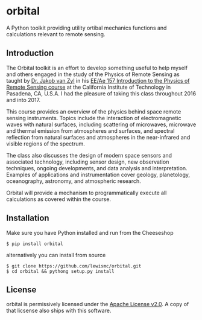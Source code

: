 # orbital
A Python toolkit providing utility ortibal mechanics functions and calculations relevant to remote sensing.

## Introduction
The Orbital toolkit is an effort to develop something useful to help myself and others engaged in the study of 
the Physics of Remote Sensing as taught by [Dr. Jakob van Zyl](http://www.jpl.nasa.gov/about/bio_zyl.php) 
in his [EE/Ae 157 Introduction to the Physics of Remote Sensing course](http://www.its.caltech.edu/~ee157/) 
at the California Institute of Technology in Pasadena, CA, U.S.A. I had the pleasure of taking this class throughout
2016 and into 2017.

This course provides an overview of the physics behind space remote sensing instruments. 
Topics include the interaction of electromagnetic waves with natural surfaces, including scattering of microwaves, 
microwave and thermal emission from atmospheres and surfaces, and spectral reflection from natural surfaces and 
atmospheres in the near-infrared and visible regions of the spectrum. 

The class also discusses the design of modern space sensors and associated technology, including sensor design, 
new observation techniques, ongoing developments, and data analysis and interpretation. Examples of applications 
and instrumentation cover geology, planetology, oceanography, astronomy, and atmospheric research.

Orbital will provide a mechanism to programmatically execute all calculations as covered within the course.

## Installation
Make sure you have Python installed and run from the Cheeseshop
```
$ pip install orbital
```
alternatively you can install from source
```
$ git clone https://github.com/lewismc/orbital.git
$ cd orbital && pythong setup.py install
```

## License
orbital is permissively licensed under the [Apache License v2.0](http://www.apache.org/licenses/LICENSE-2.0).
A copy of that licsense also ships with this software.
